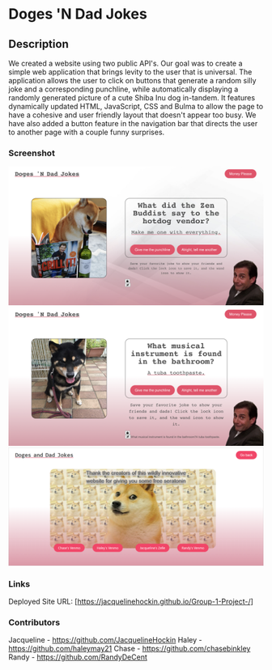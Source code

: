 # Doges 'N Dad Jokes

## Description

We created a website using two public API's. Our goal was to create a simple web application that brings levity to the user that is universal. The application allows the user to click on buttons that generate a random silly joke and a corresponding punchline, while automatically displaying a randomly generated picture of a cute Shiba Inu dog in-tandem. It features dynamically updated HTML, JavaScript, CSS and Bulma to allow the page to have a cohesive and user friendly layout that doesn't appear too busy. We have also added a button feature in the navigation bar that directs the user to another page with a couple funny surprises.

### Screenshot

![Screenshot of application @12PM](./images/ScreenshotHomePage.png)
![Screenshot of application @12PM](./images/ScreenshotLocalStorage.png)
![Screenshot of application @12PM](./images/ScreenshotVenmo.png)

### Links

Deployed Site URL: [https://jacquelinehockin.github.io/Group-1-Project-/]

### Contributors

Jacqueline - https://github.com/JacquelineHockin
Haley - https://github.com/haleymay21
Chase - https://github.com/chasebinkley
Randy - https://github.com/RandyDeCent
